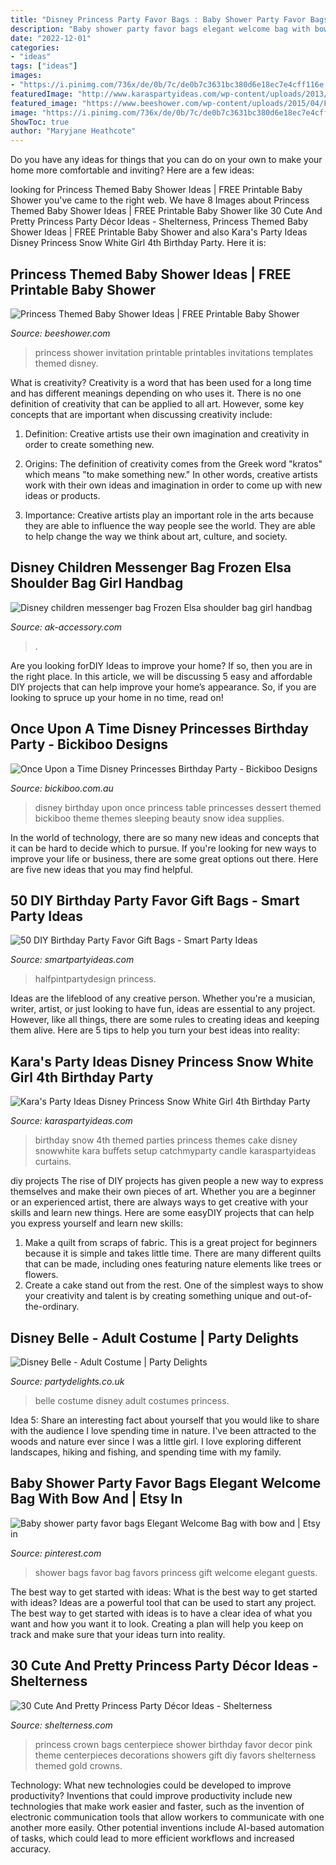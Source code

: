```yaml
---
title: "Disney Princess Party Favor Bags : Baby Shower Party Favor Bags Elegant Welcome Bag With Bow And"
description: "Baby shower party favor bags elegant welcome bag with bow and"
date: "2022-12-01"
categories:
- "ideas"
tags: ["ideas"]
images:
- "https://i.pinimg.com/736x/de/0b/7c/de0b7c3631bc380d6e18ec7e4cff116e.jpg"
featuredImage: "http://www.karaspartyideas.com/wp-content/uploads/2013/03/24267_298177000309541_1651582354_n_600x900.jpg"
featured_image: "https://www.beeshower.com/wp-content/uploads/2015/04/FREE-PRintable-Disney-Princess-Invitation.jpg"
image: "https://i.pinimg.com/736x/de/0b/7c/de0b7c3631bc380d6e18ec7e4cff116e.jpg"
ShowToc: true
author: "Maryjane Heathcote"
---
```



Do you have any ideas for things that you can do on your own to make your home more comfortable and inviting? Here are a few ideas: 

	

		
looking for Princess Themed Baby Shower Ideas | FREE Printable Baby Shower you've came to the right web. We have 8 Images about Princess Themed Baby Shower Ideas | FREE Printable Baby Shower like 30 Cute And Pretty Princess Party Décor Ideas - Shelterness, Princess Themed Baby Shower Ideas | FREE Printable Baby Shower and also Kara&#039;s Party Ideas Disney Princess Snow White Girl 4th Birthday Party. Here it is:
		
    
## Princess Themed Baby Shower Ideas | FREE Printable Baby Shower

<img loading=lazy src="https://www.beeshower.com/wp-content/uploads/2015/04/FREE-PRintable-Disney-Princess-Invitation.jpg" onerror="this.onerror=null;this.src='https://tse4.mm.bing.net/th?id=OIP.mExr9nKyjJcJdtp5Xt50AAHaKe&amp;pid=15.1';" alt="Princess Themed Baby Shower Ideas | FREE Printable Baby Shower">

_Source: beeshower.com_

>princess shower invitation printable printables invitations templates themed disney. 

	

What is creativity?
Creativity is a word that has been used for a long time and has different meanings depending on who uses it. There is no one definition of creativity that can be applied to all art. However, some key concepts that are important when discussing creativity include:
1) Definition: Creative artists use their own imagination and creativity in order to create something new.

2) Origins: The definition of creativity comes from the Greek word "kratos" which means "to make something new." In other words, creative artists work with their own ideas and imagination in order to come up with new ideas or products.

3) Importance: Creative artists play an important role in the arts because they are able to influence the way people see the world. They are able to help change the way we think about art, culture, and society.

    
## Disney Children Messenger Bag Frozen Elsa Shoulder Bag Girl Handbag

<img loading=lazy src="https://images.51microshop.com/7131/product/detail/20200523/1590226075018_3.jpg" onerror="this.onerror=null;this.src='https://tse3.mm.bing.net/th?id=OIP.-kElOZeL4Kh7XFZIuEuIOAHaHa&amp;pid=15.1';" alt="Disney children messenger bag Frozen Elsa shoulder bag girl handbag">

_Source: ak-accessory.com_

>. 

	

Are you looking forDIY Ideas to improve your home? If so, then you are in the right place. In this article, we will be discussing 5 easy and affordable DIY projects that can help improve your home’s appearance. So, if you are looking to spruce up your home in no time, read on!

    
## Once Upon A Time Disney Princesses Birthday Party - Bickiboo Designs

<img loading=lazy src="http://cdn.shopify.com/s/files/1/0161/3068/files/291942_291014664251366_1229171552_n_grande.jpg?823" onerror="this.onerror=null;this.src='https://tse2.mm.bing.net/th?id=OIP.ZkqzhzzJxC71sVh_HyvctwHaE8&amp;pid=15.1';" alt="Once Upon a Time Disney Princesses Birthday Party - Bickiboo Designs">

_Source: bickiboo.com.au_

>disney birthday upon once princess table princesses dessert themed bickiboo theme themes sleeping beauty snow idea supplies. 

	

In the world of technology, there are so many new ideas and concepts that it can be hard to decide which to pursue. If you're looking for new ways to improve your life or business, there are some great options out there. Here are five new ideas that you may find helpful.

    
## 50 DIY Birthday Party Favor Gift Bags - Smart Party Ideas

<img loading=lazy src="https://i0.wp.com/smartpartyideas.com/wp-content/uploads/2019/01/22-5.jpg?resize=750%2C1154&amp;ssl=1" onerror="this.onerror=null;this.src='https://tse2.mm.bing.net/th?id=OIP.50CwtQJubbxBAJ7cdPAchQHaLZ&amp;pid=15.1';" alt="50 DIY Birthday Party Favor Gift Bags - Smart Party Ideas">

_Source: smartpartyideas.com_

>halfpintpartydesign princess. 

	

Ideas are the lifeblood of any creative person. Whether you're a musician, writer, artist, or just looking to have fun, ideas are essential to any project. However, like all things, there are some rules to creating ideas and keeping them alive. Here are 5 tips to help you turn your best ideas into reality:

    
## Kara&#039;s Party Ideas Disney Princess Snow White Girl 4th Birthday Party

<img loading=lazy src="http://www.karaspartyideas.com/wp-content/uploads/2013/03/24267_298177000309541_1651582354_n_600x900.jpg" onerror="this.onerror=null;this.src='https://tse3.mm.bing.net/th?id=OIP.Sxde1np25w1XGsTO2KbVTwHaLH&amp;pid=15.1';" alt="Kara&#039;s Party Ideas Disney Princess Snow White Girl 4th Birthday Party">

_Source: karaspartyideas.com_

>birthday snow 4th themed parties princess themes cake disney snowwhite kara buffets setup catchmyparty candle karaspartyideas curtains. 

	

diy projects
The rise of DIY projects has given people a new way to express themselves and make their own pieces of art. Whether you are a beginner or an experienced artist, there are always ways to get creative with your skills and learn new things. Here are some easyDIY projects that can help you express yourself and learn new skills:
1) Make a quilt from scraps of fabric. This is a great project for beginners because it is simple and takes little time. There are many different quilts that can be made, including ones featuring nature elements like trees or flowers.
2) Create a cake stand out from the rest. One of the simplest ways to show your creativity and talent is by creating something unique and out-of-the-ordinary.

    
## Disney Belle - Adult Costume | Party Delights

<img loading=lazy src="https://images.partydelights.co.uk/FANC/63/87/front/v2/flxm/1.jpg" onerror="this.onerror=null;this.src='https://tse2.mm.bing.net/th?id=OIP.EEgdan78wcPkqGC8eG5YkgAAAA&amp;pid=15.1';" alt="Disney Belle - Adult Costume | Party Delights">

_Source: partydelights.co.uk_

>belle costume disney adult costumes princess. 

	

Idea 5: Share an interesting fact about yourself that you would like to share with the audience
I love spending time in nature. I've been attracted to the woods and nature ever since I was a little girl. I love exploring different landscapes, hiking and fishing, and spending time with my family.

    
## Baby Shower Party Favor Bags Elegant Welcome Bag With Bow And | Etsy In

<img loading=lazy src="https://i.pinimg.com/736x/de/0b/7c/de0b7c3631bc380d6e18ec7e4cff116e.jpg" onerror="this.onerror=null;this.src='https://tse2.mm.bing.net/th?id=OIP.segv0jOXu5e3yJYm_f_8OgHaMW&amp;pid=15.1';" alt="Baby shower party favor bags Elegant Welcome Bag with bow and | Etsy in">

_Source: pinterest.com_

>shower bags favor bag favors princess gift welcome elegant guests. 

	

The best way to get started with ideas: What is the best way to get started with ideas?
Ideas are a powerful tool that can be used to start any project. The best way to get started with ideas is to have a clear idea of what you want and how you want it to look. Creating a plan will help you keep on track and make sure that your ideas turn into reality.

    
## 30 Cute And Pretty Princess Party Décor Ideas - Shelterness

<img loading=lazy src="http://i.shelterness.com/2016/10/16-princess-crown-centerpiece-and-crown-favor-bags.jpg" onerror="this.onerror=null;this.src='https://tse3.mm.bing.net/th?id=OIP.PvunVkN5Cx8E-yL6oS4rmwHaJ4&amp;pid=15.1';" alt="30 Cute And Pretty Princess Party Décor Ideas - Shelterness">

_Source: shelterness.com_

>princess crown bags centerpiece shower birthday favor decor pink theme centerpieces decorations showers gift diy favors shelterness themed gold crowns. 

	

Technology: What new technologies could be developed to improve productivity?
Inventions that could improve productivity include new technologies that make work easier and faster, such as the invention of electronic communication tools that allow workers to communicate with one another more easily. Other potential inventions include AI-based automation of tasks, which could lead to more efficient workflows and increased accuracy.

